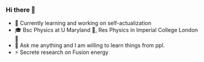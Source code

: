 ### Hi there 👋

<!--
**cosmicthermo/cosmicthermo** is a ✨ _special_ ✨ repository because its `README.md` (this file) appears on your GitHub profile.

Here are some ideas to get you started:

- 🔭 I’m currently working on ...
- 🌱 I’m currently learning ...
- 👯 I’m looking to collaborate on ...
- 🤔 I’m looking for help with ...
- 💬 Ask me about ...
- 📫 How to reach me: ...
- 😄 Pronouns: ...
- ⚡ Fun fact: ...
-->

 - 👀 Currently learning and working on self-actualization
 - 🎓 Bsc Physics at U Maryland 🗽, Res Physics in Imperial College London 🎡
 - 🧐 Ask me anything and I am willing to learn things from ppl.
 - ⚡️ Secrete research on Fusion energy
